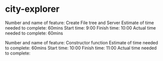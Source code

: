 # city-explorer

Number and name of feature: Create File tree and Server
Estimate of time needed to complete: 60mins
Start time: 9:00
Finish time: 10:00
Actual time needed to complete: 60mins

Number and name of feature: Constructor function
Estimate of time needed to complete: 60mins
Start time: 10:00
Finish time: 11:00
Actual time needed to complete: 